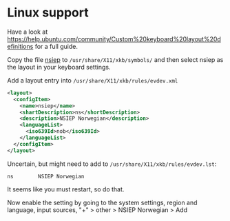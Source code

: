 # Linux support
Have a look at https://help.ubuntu.com/community/Custom%20keyboard%20layout%20definitions for a full guide.

Copy the file [nsiep](!nsiep/linux/nsiep) to `/usr/share/X11/xkb/symbols/` and then select nsiep as the layout in your keyboard settings.

Add a layout entry into `/usr/share/X11/xkb/rules/evdev.xml`

```xml
<layout>
  <configItem>
    <name>nsiep</name>
    <shartDescription>ns</shortDescription>
    <description>NSIEP Norwegian</description>
    <languageList>
      <iso639Id>nob</iso639Id>
    </languageList>
  </configItem>
</layout>
```

Uncertain, but might need to add to `/usr/share/X11/xkb/rules/evdev.lst`:

```
ns        NSIEP Norwegian
```

It seems like you must restart, so do that.

Now enable the setting by going to the system settings, region and language, input sources, "+" > other > NSIEP Norwegian > Add
